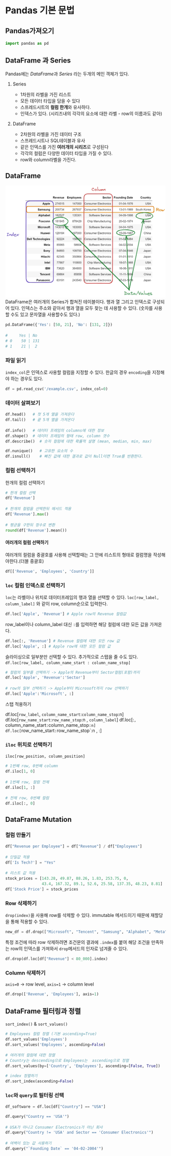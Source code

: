 # Pandas 기본 문법

## Pandas가져오기

```py
import pandas as pd
```

## DataFrame 과 Series

Pandas에는 *DataFrame*과 *Series* 라는 두개의 메인 객체가 있다.

1. Series
   - 1차원의 라벨을 가진 리스트
   - 모든 데이터 타입을 담을 수 있다
   - 스프레드시트의 **컬럼 한개**와 유사하다.
   - 인덱스가 있다. (시리즈내의 각각의 요소에 대한 라벨 - row의 이름과도 같아)

2. DataFrame
   - 2차원의 라벨을 가진 데이터 구조
   - 스프레드시트나 SQL테이블과 유사
   - 같은 인덱스를 가진 **여러개의 시리즈**로 구성된다
   - 각각의 컬럼은 다양한 데이터 타입을 가질 수 있다.
   - row와 column라벨을 가진다.

## DataFrame

![df layout](/asset/df.webp)
DataFrame은 여러개의 Series가 합쳐진 테이블이다. 행과 열 그리고 인덱스로 구성되어 있다.
인덱스는 주소와 같아서 행과 열을 모두 찾는 데 사용할 수 있다. (숫자를 사용할 수도 있고 문자열을 사용할수도 있다.)

```python
pd.DataFrame({'Yes': [50, 21], 'No': [131, 2]})

#     Yes | No
# 0    50 | 131
# 1    21 |  2
```

### 파일 읽기

`index_col`은 인덱스로 사용할 컬럼을 지정할 수 있다. 한글의 경우 `encoding`을 지정해야 하는 경우도 있다.

```python
df = pd.read_csv('/example.csv', index_col=0)
```

### 데이터 살펴보기

```Python
df.head()   # 첫 5개 열을 가져온다
df.tail()   # 끝 5개 열을 가져온다

df.info()   # 데이터 프레임의 columns에 대한 정보
df.shape()  # 데이터 프레임의 형태 row, column 갯수
df.describe()  # 숫자 컬럼에 대한 확률적 설명 (mean, median, min, max)
```

```python
df.nunique()   # 고유한 요소의 수
df.isnull()    # 빠진 값에 대한 결과로 값이 Null이면 True를 반환한다.
```

### 컬럼 선택하기

한개의 컬럼 선택하기

```python
# 한개 컬럼 선택
df['Revenue']

# 한개의 컬럼을 선택한뒤 메서드 적용
df['Revenue'].max()

# 평균을 구한뒤 정수로 변환
round(df['Revenue'].mean())
```

#### 여러개의 컬럼 선택하기

여러개의 컬럼을 중괄호를 사용해 선택할때는 그 안에 리스트의 형태로 컬럼명을 작성해야한다.(더블 중괄호)

```python
df[['Revenue', 'Employees', 'Country']]
```

### `loc` 컬럼 인덱스로 선택하기

`loc`는 라벨이나 위치로 데이터프레임의 행과 열을 선택할 수 있다.
`loc[row_label, column_label]` 와 같이 row, column순으로 입력한다.

```python
df.loc['Apple', 'Revenue'] # Apple row의 Revenue 컬럼값
```

row_label이나  column_label 대신 `:`를 입력하면 해당 컬럼에 대한 모든 값을 가져온다.

```python
df.loc[:, 'Revenue'] # Revenue 컬럼에 대한 모든 row 값
df.loc['Apple', :] # Apple row에 대한 모든 컬럼 값
```

슬라이싱으로 일부분만 선택할 수 있다. 추가적으로 스탭을 줄 수도 있다.
`df.loc[row_label, column_name_start : column_name_stop]`

```python
# 컬럼의 일부를 선택하기 -> Apple의 Revenue부터 Sector컬럼(포함)까지 
df.loc['Apple', 'Revenue':'Sector']

# row의 일부 선택하기 -> Apple부터 Microsoft까지 row 선택하기
df.loc['Apple':'Microsoft', :]
```

스탭 적용하기

df.loc[`row_label`, `column_name_start`:`column_name_stop`:n]
df.loc[`row_name_start`:`row_name_stop`:n , `column_label`]
df.loc[:`, `column_name_start`:`column_name_stop`:n]
df.loc[`row_name_start`:`row_name_stop`:n , :]

### `iloc` 위치로 선택하기

`iloc[row_position, column_position]`

```python
# 1번째 row, 0번째 column
df.iloc[1, 0]

# 1번째 row, 컬럼 전체
df.iloc[1, :]

# 전체 row, 0번째 컬럼
df.iloc[:, 0]
```

## DataFrame Mutation

### 컬럼 만들기

```python
df["Revenue per Employee"] = df["Revenue"] / df["Employees"]

# 단일값 적용
df['Is Tech?'] = "Yes"

# 리스트 값 적용
stock_prices = [143.28, 49.87, 88.26, 1.83, 253.75, 0,
                43.4, 167.32, 89.1, 52.6, 25.58, 137.35, 48.23, 8.81]
df['Stock Price'] = stock_prices
```

### Row 삭제하기

`drop(index)`을 사용해 row를 삭제할 수 있다. immutable 메서드이기 때문에 재할당을 통해 적용할 수 있다.

```python
new_df = df.drop(["Microsoft", "Tencent", "Samsung", "Alphabet", "Meta", "Hitachi", "Apple"])
```

특정 조건에 따라 row 삭제하려면 조건문의 결과에 `.index`를 붙여 해당 조건을 만족하는 row의 인덱스를 가져와서  `drop`메서드의 인자로 넘겨줄 수 있다.

```python
df.drop(df.loc[df["Revenue"] < 80_000].index)
```

### Column 삭제하기

`axis=0` -> row level, `axis=1` -> column level

```python
df.drop(['Revenue', 'Employees'], axis=1)
```

## DataFrame  필터링과 정렬

`sort_index()`  & `sort_values()`

```python
# Employees 컬럼 정렬 (기본 ascending=True)
df.sort_values('Employees')
df.sort_values('Employees', ascending=False)

# 여러개의 컬럼에 대한 정렬
# Country는 descending으로 Employees는  ascending으로 정렬
df.sort_values(by=['Country', 'Employees'], ascending=[False, True])
```

```python
# index 정렬하기
df.sort_index(ascending=False)
```

### `loc`와 `query`로 필터링 선택

```python
df_software = df.loc[df["Country"] == "USA"]
```

```python
df.query("Country == 'USA'")

# USA가 아니고 Consumer Electronics가 아닌 회사
df.query("Country != 'USA' and Sector == 'Consumer Electronics'")

# 여백이 있는 값 사용하기
df.query("`Founding Date` == '04-02-2004'")
```
